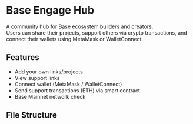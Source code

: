 # Base Engage Hub
A community hub for Base ecosystem builders and creators.  
Users can share their projects, support others via crypto transactions, and connect their wallets using MetaMask or WalletConnect.

## Features
- Add your own links/projects
- View support links
- Connect wallet (MetaMask / WalletConnect)
- Send support transactions (ETH) via smart contract
- Base Mainnet network check

## File Structure
